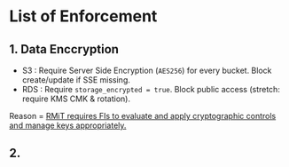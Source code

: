 # List of Enforcement

## 1. Data Enccryption
- S3 : Require Server Side Encryption (`AES256`) for every bucket. Block create/update if SSE missing.
- RDS : Require `storage_encrypted = true`. Block public access (stretch: require KMS CMK & rotation).

Reason = [RMiT requires FIs to evaluate and apply cryptographic controls and manage keys appropriately.](https://docs.aws.amazon.com/config/latest/developerguide/operational-best-practices-for-bnm-rmit.html)


## 2. 